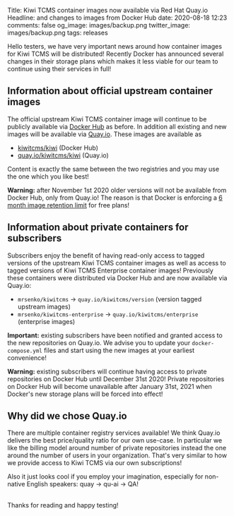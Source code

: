 Title: Kiwi TCMS container images now available via Red Hat Quay.io
Headline: and changes to images from Docker Hub
date: 2020-08-18 12:23
comments: false
og_image: images/backup.png
twitter_image: images/backup.png
tags: releases

Hello testers, we have very important news around how container images
for Kiwi TCMS will be distributed! Recently Docker has announced
several changes in their storage plans which makes it less viable for
our team to continue using their services in full!


Information about official upstream container images
----------------------------------------------------

The official upstream Kiwi TCMS container image will continue to be
publicly available via [Docker Hub](https://hub.docker.com/r/kiwitcms/kiwi)
as before. In addition all existing and new images will be available via
[Quay.io](https://quay.io/repository/kiwitcms/kiwi).
These images are available as

- [kiwitcms/kiwi](https://hub.docker.com/r/kiwitcms/kiwi) (Docker Hub)
- [quay.io/kiwitcms/kiwi](https://quay.io/repository/kiwitcms/kiwi) (Quay.io)

Content is exactly the same between the two registries and you may use
the one which you like best!

**Warning:** after November 1st 2020 older versions will not be available from
Docker Hub, only from Quay.io! The reason is that Docker is enforcing a
[6 month image retention limit](https://www.docker.com/pricing/retentionfaq)
for free plans!


Information about private containers for subscribers
----------------------------------------------------

Subscribers enjoy the benefit of having read-only access to tagged versions of the
upstream Kiwi TCMS container images as well as access to tagged versions of
Kiwi TCMS Enterprise container images! Previously these containers were distributed
via Docker Hub and are now available via Quay.io:

- `mrsenko/kiwitcms` -> `quay.io/kiwitcms/version` (version tagged upstream images)
- `mrsenko/kiwitcms-enterprise` -> `quay.io/kiwitcms/enterprise` (enterprise images)

**Important:** existing subscribers have been notified and granted access
to the new repositories on Quay.io. We advise you to update your
`docker-compose.yml` files and start using the new images at your earliest convenience!

**Warning:** existing subscribers will continue having access to private
repositories on Docker Hub until December 31st 2020! Private repositories on
Docker Hub will become unavailable after January 31st, 2021 when Docker's new
storage plans will be forced into effect!


Why did we chose Quay.io
------------------------

There are multiple container registry services available! We think Quay.io
delivers the best price/quality ratio for our own use-case. In particular
we like the billing model around number of private repositories instead the
one around the number of users in your organization. That's very similar
to how we provide access to Kiwi TCMS via our own subscriptions!

Also it just looks cool if you employ your imagination, especially
for non-native English speakers: quay -> qu-ai -> QA!

<br>
Thanks for reading and happy testing!
